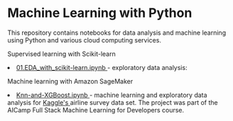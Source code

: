 # Machine Learning with Python

This repository contains notebooks for data analysis and machine learning using Python and various cloud computing services.

Supervised learning with Scikit-learn
<li> <a  href="https://github.com/lilianasku/ML-with-Scikit-learn/blob/master/supervised_learning/EDA_with_scikit-learn.ipynb"> 01.EDA_with_scikit-learn.ipynb </a> - exploratory data analysis:

Machine learning with Amazon SageMaker
<li> <a href="https://github.com/lilianasku/ML-with-Python/blob/master/amazon_sagemaker/Knn-and-XGBoost.ipynb"> Knn-and-XGBoost.ipynb </a> - machine learning and exploratory data analysis for <a href="https://www.kaggle.com/teejmahal20/airline-passenger-satisfaction"> Kaggle's </a> airline survey data set. The project was part of the AICamp Full Stack Machine Learning for Developers course. </li>
